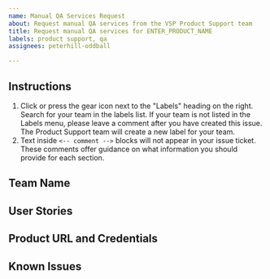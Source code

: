 ```yaml
---
name: Manual QA Services Request
about: Request manual QA services from the VSP Product Support team
title: Request manual QA services for ENTER_PRODUCT_NAME
labels: product support, qa
assignees: peterhill-oddball

---
```


## Instructions

1. Click or press the gear icon next to the "Labels" heading on the right. Search for your team in the labels list. If your team is not listed in the Labels menu, please leave a comment after you have created this issue. The Product Support team will create a new label for your team.
2. Text inside `<-- comment -->` blocks will not appear in your issue ticket. These comments offer guidance on what information you should provide for each section.

## Team Name

<!-- Add your team name on the next line -->

## User Stories

<!-- Provide links to all user stories that will be included in this sprint/release. -->

## Product URL and Credentials

<!-- Please provide a link to your product.  Additionally, if there are any specific test account credentials that are required in order to verify your product please include them here. -->

## Known Issues

<!-- Known issues should be captured in Github and listed below. -->
